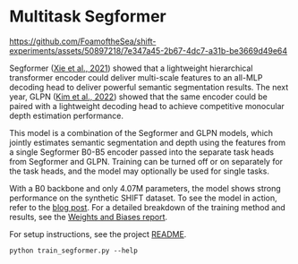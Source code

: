 # Multitask Segformer

https://github.com/FoamoftheSea/shift-experiments/assets/50897218/7e347a45-2b67-4dc7-a31b-be3669d49e64

Segformer ([Xie et al., 2021](https://arxiv.org/abs/2105.15203)) showed that a lightweight hierarchical transformer encoder could deliver multi-scale features to an all-MLP decoding head to deliver powerful semantic segmentation results. The next year, GLPN ([Kim et al., 2022](https://arxiv.org/abs/2201.07436)) showed that the same encoder could be paired with a lightweight decoding head to achieve competitive monocular depth estimation performance.

This model is a combination of the Segformer and GLPN models, which jointly estimates semantic segmentation and depth using the features from a single Segformer B0-B5 encoder passed into the separate task heads from Segformer and GLPN. Training can be turned off or on separately for the task heads, and the model may optionally be used for single tasks.

With a B0 backbone and only 4.07M parameters, the model shows strong performance on the synthetic SHIFT dataset. To see the model in action, refer to the [blog post](https://hiddenlayers.tech/blog/segformer-demonstrates-powerful-multitask-performance). For a detailed breakdown of the training method and results, see the [Weights and Biases report](https://api.wandb.ai/links/indezera/4ua2bsyk).

For setup instructions, see the project [README](../../../README.md).

```
python train_segformer.py --help
```

